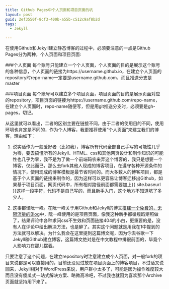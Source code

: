```yaml
---
title: Github Pages中个人页面和项目页面的坑
layout: post
guid: 2ef3550f-8cf3-400b-a55b-c512c9af8b2d
tags:
  - Jekyll

---
```

在使用Github和Jekyll建立静态博客的过程中，必须要注意的一点是Github Pages分为两种，个人页面和项目页面:

###个人页面
每个账号只能建立一个个人页面，个人页面的目的是展示这个账号的各种信息，个人页面的链接为https://username.github.io，在建立个人页面的repository时repo-name一定要是username.github.com，而且推送分支是master

###项目页面
每个账号可以建立多个项目页面，项目页面的目的是展示页面对应的repository，项目页面的链接为https://username.github.com/repo-name，在建立个人页面时，repo-name随便写，但是用git推送分支时，必须要是gh-pages，切记。

从这里就可以看出，二者的区别主要在链接不同，由于二者的使用目的不同，使用环境也肯定是不同的，作为个人博客，我更推荐使用“个人页面”来建立我们的博客，理由如下：

1. 说实话作为一般爱好者（比如我），博客所有代码全部自己手写的可能性几乎为零，要去搞懂所有的Jekyll、HTML、css和其他网页设计和制作知识的可能性也几乎为零，我不是为了做一个前端码农来弄这个博客的，我只是想要一个博客，仅此而已，那么去fork其他人现成的博客项目，在遵守各种开源条件的情况下，使用现成的博客模板是最节省时间的。而大多数人的博客项目，都是基于个人页面的链接来制作的，因为这样可以更容易让博客迁移出Github，如果基于项目页面，网页代码中，所有相对路径前面都需要加上{{ site.baseurl }}这样一段字符，代码不是自己写的，而且新手入门，这个地方不知道坑了多少人。

2. 这事都怪阮一峰。在阮一峰关于用Github和Jekyll的博文[搭建一个免费的，无限流量的Blog](http://www.ruanyifeng.com/blog/2012/08/blogging_with_jekyll.html "搭建一个免费的，无限流量的Blog----github Pages和Jekyll入门")中，阮一峰使用的是项目页面，像我这种新手都循规蹈矩照做了，结果评论中各种求问css不生效和页面链接404的小白，更重要的是，没有人在评论中给出解决方法，也是醉了。其实这个问题就是用我在1中提到的方法就可以解决。为什么我会在这里提到这篇博文呢，因为你去谷歌一下Jekyll和Github建立博客，这篇博文绝对是在中文教程中排很前面的，毕竟个人影响力在那儿摆着。

只要注意了这个问题，在建立repository时注意建立成个人页面，对一般fork的项目来说都是可以直接用的，目前还没见过放在项目页面上的博客项目，不过话又说回来，Jekyll相对于WordPress来说，用户群小太多了，可能是因为操作难度较大而且没有傻瓜式一站式解决方案、略微高冷吧，不过我也就因为喜欢那个Archive页面就坚持用下来了。
